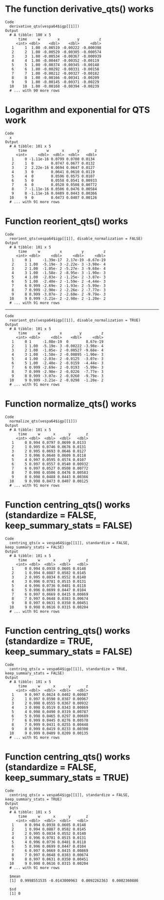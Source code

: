 # The function derivative_qts() works

    Code
      derivative_qts(vespa64$igp[[1]])
    Output
      # A tibble: 100 x 5
          time     w        x        y         z
         <int> <dbl>    <dbl>    <dbl>     <dbl>
       1     1  1.00 -0.00519 -0.00222 -0.000398
       2     2  1.00 -0.00529 -0.00305 -0.000574
       3     3  1.00 -0.00534 -0.00367 -0.000939
       4     4  1.00 -0.00447 -0.00352 -0.00119 
       5     5  1.00 -0.00374 -0.00345 -0.00140 
       6     6  1.00 -0.00292 -0.00331 -0.00158 
       7     7  1.00 -0.00212 -0.00327 -0.00182 
       8     8  1.00 -0.00166 -0.00341 -0.00209 
       9     9  1.00 -0.00145 -0.00371 -0.00229 
      10    10  1.00 -0.00168 -0.00394 -0.00239 
      # ... with 90 more rows

# Logarithm and exponential for QTS work

    Code
      x
    Output
      # A tibble: 101 x 5
          time         w      x      y       z
         <int>     <dbl>  <dbl>  <dbl>   <dbl>
       1     0 -1.11e-16 0.0799 0.0700 0.0134 
       2     1  0        0.0747 0.0677 0.0132 
       3     2  2.22e-16 0.0694 0.0647 0.0127 
       4     3  0        0.0641 0.0610 0.0119 
       5     4  0        0.0596 0.0575 0.0107 
       6     5  0        0.0558 0.0541 0.00933
       7     6  0        0.0528 0.0508 0.00772
       8     7 -1.11e-16 0.0506 0.0476 0.00584
       9     8 -1.11e-16 0.0489 0.0443 0.00366
      10     9  0        0.0473 0.0407 0.00126
      # ... with 91 more rows

# Function reorient_qts() works

    Code
      reorient_qts(vespa64$igp[[1]], disable_normalization = FALSE)
    Output
      # A tibble: 101 x 5
          time     w         x         y         z
         <int> <dbl>     <dbl>     <dbl>     <dbl>
       1     0 1     -1.39e-17  2.17e-19 -8.67e-19
       2     1 1.00  -5.19e- 3 -2.22e- 3 -3.98e- 4
       3     2 1.00  -1.05e- 2 -5.27e- 3 -9.68e- 4
       4     3 1.00  -1.58e- 2 -8.95e- 3 -1.90e- 3
       5     4 1.00  -2.03e- 2 -1.25e- 2 -3.07e- 3
       6     5 1.00  -2.40e- 2 -1.59e- 2 -4.44e- 3
       7     6 0.999 -2.69e- 2 -1.93e- 2 -5.99e- 3
       8     7 0.999 -2.90e- 2 -2.26e- 2 -7.77e- 3
       9     8 0.999 -3.07e- 2 -2.60e- 2 -9.79e- 3
      10     9 0.999 -3.21e- 2 -2.98e- 2 -1.20e- 2
      # ... with 91 more rows

---

    Code
      reorient_qts(vespa64$igp[[1]], disable_normalization = TRUE)
    Output
      # A tibble: 101 x 5
          time     w         x        y         z
         <int> <dbl>     <dbl>    <dbl>     <dbl>
       1     0 1     -1.08e-19  0        8.67e-19
       2     1 1.00  -5.19e- 3 -0.00222 -3.98e- 4
       3     2 1.00  -1.05e- 2 -0.00527 -9.68e- 4
       4     3 1.00  -1.58e- 2 -0.00895 -1.90e- 3
       5     4 1.00  -2.03e- 2 -0.0125  -3.07e- 3
       6     5 1.00  -2.40e- 2 -0.0159  -4.44e- 3
       7     6 0.999 -2.69e- 2 -0.0193  -5.99e- 3
       8     7 0.999 -2.90e- 2 -0.0226  -7.77e- 3
       9     8 0.999 -3.07e- 2 -0.0260  -9.79e- 3
      10     9 0.999 -3.21e- 2 -0.0298  -1.20e- 2
      # ... with 91 more rows

# Function normalize_qts() works

    Code
      normalize_qts(vespa64$igp[[1]])
    Output
      # A tibble: 101 x 5
          time     w      x      y       z
         <int> <dbl>  <dbl>  <dbl>   <dbl>
       1     0 0.994 0.0797 0.0699 0.0133 
       2     1 0.995 0.0746 0.0676 0.0131 
       3     2 0.995 0.0693 0.0646 0.0127 
       4     3 0.996 0.0640 0.0609 0.0118 
       5     4 0.997 0.0595 0.0574 0.0107 
       6     5 0.997 0.0557 0.0540 0.00932
       7     6 0.997 0.0527 0.0508 0.00772
       8     7 0.998 0.0506 0.0476 0.00583
       9     8 0.998 0.0488 0.0443 0.00366
      10     9 0.998 0.0473 0.0407 0.00125
      # ... with 91 more rows

# Function centring_qts() works (standardize = FALSE, keep_summary_stats = FALSE)

    Code
      centring_qts(x = vespa64$igp[[1]], standardize = FALSE, keep_summary_stats = FALSE)
    Output
      # A tibble: 101 x 5
          time     w      x      y       z
         <int> <dbl>  <dbl>  <dbl>   <dbl>
       1     0 0.994 0.0938 0.0605 0.0148 
       2     1 0.994 0.0887 0.0582 0.0145 
       3     2 0.995 0.0834 0.0552 0.0140 
       4     3 0.996 0.0781 0.0515 0.0131 
       5     4 0.996 0.0736 0.0481 0.0118 
       6     5 0.996 0.0699 0.0447 0.0104 
       7     6 0.997 0.0669 0.0415 0.00869
       8     7 0.997 0.0648 0.0383 0.00674
       9     8 0.997 0.0631 0.0350 0.00451
      10     9 0.998 0.0616 0.0315 0.00204
      # ... with 91 more rows

# Function centring_qts() works (standardize = TRUE, keep_summary_stats = FALSE)

    Code
      centring_qts(x = vespa64$igp[[1]], standardize = TRUE, keep_summary_stats = FALSE)
    Output
      # A tibble: 101 x 5
          time     w      x      y       z
         <int> <dbl>  <dbl>  <dbl>   <dbl>
       1     0 0.997 0.0624 0.0402 0.00987
       2     1 0.997 0.0590 0.0387 0.00967
       3     2 0.998 0.0555 0.0367 0.00932
       4     3 0.998 0.0519 0.0343 0.00869
       5     4 0.998 0.0490 0.0319 0.00787
       6     5 0.998 0.0465 0.0297 0.00689
       7     6 0.999 0.0445 0.0276 0.00578
       8     7 0.999 0.0431 0.0255 0.00448
       9     8 0.999 0.0419 0.0233 0.00300
      10     9 0.999 0.0409 0.0209 0.00135
      # ... with 91 more rows

# Function centring_qts() works (standardize = FALSE, keep_summary_stats = TRUE)

    Code
      centring_qts(x = vespa64$igp[[1]], standardize = FALSE, keep_summary_stats = TRUE)
    Output
      $qts
      # A tibble: 101 x 5
          time     w      x      y       z
         <int> <dbl>  <dbl>  <dbl>   <dbl>
       1     0 0.994 0.0938 0.0605 0.0148 
       2     1 0.994 0.0887 0.0582 0.0145 
       3     2 0.995 0.0834 0.0552 0.0140 
       4     3 0.996 0.0781 0.0515 0.0131 
       5     4 0.996 0.0736 0.0481 0.0118 
       6     5 0.996 0.0699 0.0447 0.0104 
       7     6 0.997 0.0669 0.0415 0.00869
       8     7 0.997 0.0648 0.0383 0.00674
       9     8 0.997 0.0631 0.0350 0.00451
      10     9 0.998 0.0616 0.0315 0.00204
      # ... with 91 more rows
      
      $mean
      [1]  0.9998551535 -0.0143000963  0.0092262363  0.0002360886
      
      $sd
      [1] 0
      

